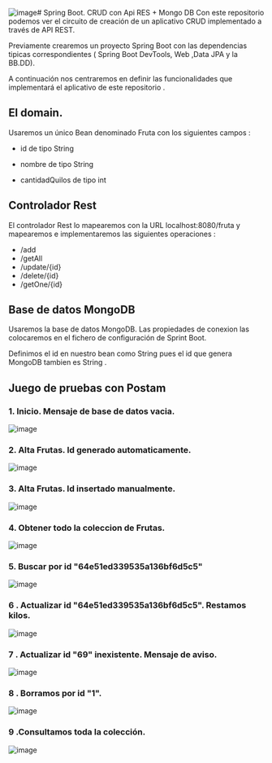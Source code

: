 ![image](https://github.com/eliseoBcn/S04T2N03EscobarJuliaAndres/assets/125320599/b7bdacf1-41d2-4913-9740-5ad317c827f2)# Spring Boot. CRUD con Api RES + Mongo DB
Con este repositorio podemos ver el circuito de creación de un aplicativo CRUD implementado a través de API REST.

Previamente crearemos un proyecto Spring Boot con las dependencias tipicas correspondientes ( Spring Boot DevTools, Web ,Data JPA y la BB.DD).

A continuación nos centraremos en definir las funcionalidades que implementará el aplicativo de este repositorio .

## El domain.
Usaremos un único Bean denominado Fruta con los siguientes campos :

* id de tipo String

* nombre de tipo String

* cantidadQuilos de tipo int

## Controlador Rest
El controlador Rest lo mapearemos con la URL localhost:8080/fruta y mapearemos e implementaremos las siguientes operaciones :

* /add
* /getAll
* /update/{id}
* /delete/{id}
* /getOne/{id}

## Base de datos MongoDB
Usaremos la base de datos MongoDB. Las propiedades de conexion las colocaremos en el fichero de configuración de Sprint Boot.

Definimos el id en nuestro bean como String pues el id que genera MongoDB tambien es String  .
 

## Juego de pruebas con Postam


### 1. Inicio. Mensaje de base de datos vacia.




![image](https://github.com/eliseoBcn/S04T2N03EscobarJuliaAndres/assets/125320599/ecbc8cd8-8b27-4852-8e9f-02e571253605)





### 2. Alta Frutas. Id generado automaticamente.





![image](https://github.com/eliseoBcn/S04T2N03EscobarJuliaAndres/assets/125320599/ea3988a7-51f7-4415-9b32-dc205543d4f8)





### 3. Alta Frutas. Id insertado manualmente.




![image](https://github.com/eliseoBcn/S04T2N03EscobarJuliaAndres/assets/125320599/8fc56e29-80f0-4462-ba0a-b28bb81585ae)





### 4. Obtener todo la coleccion de Frutas.




![image](https://github.com/eliseoBcn/S04T2N03EscobarJuliaAndres/assets/125320599/6137d117-ff59-4e57-aa16-ae2c1516dcfc)





### 5.  Buscar por id "64e51ed339535a136bf6d5c5"




![image](https://github.com/eliseoBcn/S04T2N03EscobarJuliaAndres/assets/125320599/8cceb863-2f0e-4040-bca1-8cfc96d635c7)




### 6 .  Actualizar  id "64e51ed339535a136bf6d5c5". Restamos kilos.





![image](https://github.com/eliseoBcn/S04T2N03EscobarJuliaAndres/assets/125320599/1b0ac773-003f-4dfc-bd46-5ebf2000d7a5)



### 7 .  Actualizar  id "69" inexistente. Mensaje de aviso.




![image](https://github.com/eliseoBcn/S04T2N03EscobarJuliaAndres/assets/125320599/1abb1e3d-4caa-4d11-9c4b-99348b69c52e)





### 8 . Borramos por  id "1".




![image](https://github.com/eliseoBcn/S04T2N03EscobarJuliaAndres/assets/125320599/65d17b25-9ec8-48a3-8143-ec08e97422fc)






### 9 .Consultamos toda la colección.





![image](https://github.com/eliseoBcn/S04T2N03EscobarJuliaAndres/assets/125320599/fd1ef149-ab16-41ed-bbab-c202bc9b008b)

















